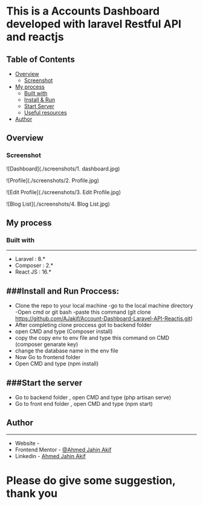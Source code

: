 # This is a Accounts Dashboard developed with laravel Restful API and reactjs

## Table of Contents
- [Overview](#overview)
  - [Screenshot](#screenshot)
- [My process](#my-process)
  - [Built with](#built-with)
  - [Install & Run](#install-and-run-proccess)
  - [Start Server](#start-the-server)
  - [Useful resources](#useful-resources)
- [Author](#author)

## Overview

### Screenshot

![Dashboard](./screenshots/1. dashboard.jpg)

![Profile](./screenshots/2. Profile.jpg)

![Edit Profile](./screenshots/3. Edit Profile.jpg)

![Blog List](./screenshots/4. Blog List.jpg)





## My process

### Built with
-------------
- Laravel : 8.*
- Composer : 2.*
- React JS : 16.*

###Install and Run Proccess:
---------------------------
* Clone the repo to your local machine 
    -go to the local machine directory 
    -Open cmd or git bash
    -paste this command (git clone https://github.com/AJakif/Account-Dashboard-Laravel-API-Reactjs.git)
* After completing clone proccess got to backend folder
* open CMD and type (Composer install)
* copy the copy env to env file and type this command on CMD (composer genarate key)
* change the database name in the env file
* Now Go to frontend folder
* Open CMD and type (npm install)

###Start the server
--------------------------

* Go to backend folder , open CMD and type (php artisan serve)
* Go to front end folder , open CMD and type (npm start)

## Author
--------------------------
- Website - 
- Frontend Mentor - [@Ahmed Jahin Akif](https://www.frontendmentor.io/profile/AJakif)
- Linkedin - [Ahmed Jahin Akif](https://www.linkedin.com/in/ahmed-jahin-akif-798498142/)

# Please do give some suggestion, thank you
